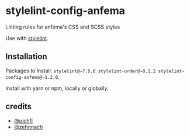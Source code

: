 # stylelint-config-anfema

Linting rules for anfema's CSS and SCSS styles

Use with [stylelint](https://stylelint.io).



## Installation

Packages to install: `stylelint@~7.8.0 stylelint-order@~0.2.2 stylelint-config-anfema@~1.2.0`.

Install with yarn or npm, locally or globally. 



## credits

- [@pichfl](https://github.com/pichfl) 
- [@zehnnach](https://github.com/zehnnach)
